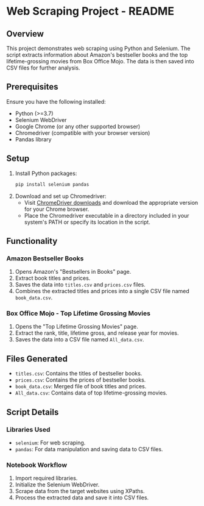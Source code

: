 # Web Scraping Project - README

## Overview
This project demonstrates web scraping using Python and Selenium. The script extracts information about Amazon's bestseller books and the top lifetime-grossing movies from Box Office Mojo. The data is then saved into CSV files for further analysis.

## Prerequisites
Ensure you have the following installed:
- Python (>=3.7)
- Selenium WebDriver
- Google Chrome (or any other supported browser)
- Chromedriver (compatible with your browser version)
- Pandas library

## Setup
1. Install Python packages:
   ```bash
   pip install selenium pandas
   ```
2. Download and set up Chromedriver:
   - Visit [ChromeDriver downloads](https://chromedriver.chromium.org/downloads) and download the appropriate version for your Chrome browser.
   - Place the Chromedriver executable in a directory included in your system's PATH or specify its location in the script.

## Functionality
### Amazon Bestseller Books
1. Opens Amazon's "Bestsellers in Books" page.
2. Extract book titles and prices.
3. Saves the data into `titles.csv` and `prices.csv` files.
4. Combines the extracted titles and prices into a single CSV file named `book_data.csv`.

### Box Office Mojo - Top Lifetime Grossing Movies
1. Opens the "Top Lifetime Grossing Movies" page.
2. Extract the rank, title, lifetime gross, and release year for movies.
3. Saves the data into a CSV file named `All_data.csv`.

## Files Generated
- `titles.csv`: Contains the titles of bestseller books.
- `prices.csv`: Contains the prices of bestseller books.
- `book_data.csv`: Merged file of book titles and prices.
- `All_data.csv`: Contains data of top lifetime-grossing movies.

## Script Details
### Libraries Used
- `selenium`: For web scraping.
- `pandas`: For data manipulation and saving data to CSV files.

### Notebook Workflow
1. Import required libraries.
2. Initialize the Selenium WebDriver.
3. Scrape data from the target websites using XPaths.
4. Process the extracted data and save it into CSV files.


